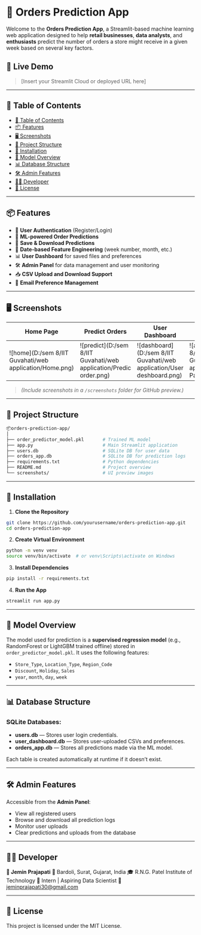 
# 🛒 Orders Prediction App

Welcome to the **Orders Prediction App**, a Streamlit-based machine learning web application designed to help **retail businesses**, **data analysts**, and **enthusiasts** predict the number of orders a store might receive in a given week based on several key factors.

## 🚀 Live Demo

> \[Insert your Streamlit Cloud or deployed URL here]

---

## 📌 Table of Contents

* [📌 Table of Contents](#-table-of-contents)
* [📦 Features](#-features)
* [🖥️ Screenshots](#️-screenshots)
* [📁 Project Structure](#-project-structure)
* [🔧 Installation](#-installation)
* [🧠 Model Overview](#-model-overview)
* [📊 Database Structure](#-database-structure)
* [🛠️ Admin Features](#️-admin-features)
* [👨‍💻 Developer](#-developer)
* [📃 License](#-license)

---

## 📦 Features

* 🔐 **User Authentication** (Register/Login)
* 🧮 **ML-powered Order Predictions**
* 💾 **Save & Download Predictions**
* 🧠 **Date-based Feature Engineering** (week number, month, etc.)
* 📊 **User Dashboard** for saved files and preferences
* 🛠️ **Admin Panel** for data management and user monitoring
* 📥 **CSV Upload and Download Support**
* 💌 **Email Preference Management**

---

## 🖥️ Screenshots

| Home Page                     | Predict Orders                      | User Dashboard                          | Admin Panel                     |
| ----------------------------- | ----------------------------------- | --------------------------------------- | ------------------------------- |
| ![home](D:/sem 8/IIT Guvahati/web application/Home.png) | ![predict](D:/sem 8/IIT Guvahati/web application/Predic order.png) | ![dashboard](D:/sem 8/IIT Guvahati/web application/User deshboard.png) | ![admin](D:/sem 8/IIT Guvahati/web application/Admin Panel.png) |

> *(Include screenshots in a `/screenshots` folder for GitHub preview.)*

---

## 📁 Project Structure

```bash
📦orders-prediction-app/
│
├── order_predictor_model.pkl       # Trained ML model
├── app.py                          # Main Streamlit application
├── users.db                        # SQLite DB for user data
├── orders_app.db                   # SQLite DB for prediction logs
├── requirements.txt                # Python dependencies
├── README.md                       # Project overview
└── screenshots/                    # UI preview images
```

---

## 🔧 Installation

1. **Clone the Repository**

```bash
git clone https://github.com/yourusername/orders-prediction-app.git
cd orders-prediction-app
```

2. **Create Virtual Environment**

```bash
python -m venv venv
source venv/bin/activate  # or venv\Scripts\activate on Windows
```

3. **Install Dependencies**

```bash
pip install -r requirements.txt
```

4. **Run the App**

```bash
streamlit run app.py
```

---

## 🧠 Model Overview

The model used for prediction is a **supervised regression model** (e.g., RandomForest or LightGBM trained offline) stored in `order_predictor_model.pkl`. It uses the following features:

* `Store_Type`, `Location_Type`, `Region_Code`
* `Discount`, `Holiday`, `Sales`
* `year`, `month`, `day`, `week`

---

## 📊 Database Structure

### SQLite Databases:

* **users.db** — Stores user login credentials.
* **user\_dashboard.db** — Stores user-uploaded CSVs and preferences.
* **orders\_app.db** — Stores all predictions made via the ML model.

Each table is created automatically at runtime if it doesn’t exist.

---

## 🛠️ Admin Features

Accessible from the **Admin Panel**:

* View all registered users
* Browse and download all prediction logs
* Monitor user uploads
* Clear predictions and uploads from the database

---

## 👨‍💻 Developer

**👤 Jemin Prajapati**
📍 Bardoli, Surat, Gujarat, India
🎓 R.N.G. Patel Institute of Technology
💼 Intern | Aspiring Data Scientist
📧 [jeminprajapati30@gmail.com](mailto:jeminprajapati30@gmail.com)

---

## 📃 License

This project is licensed under the MIT License.

